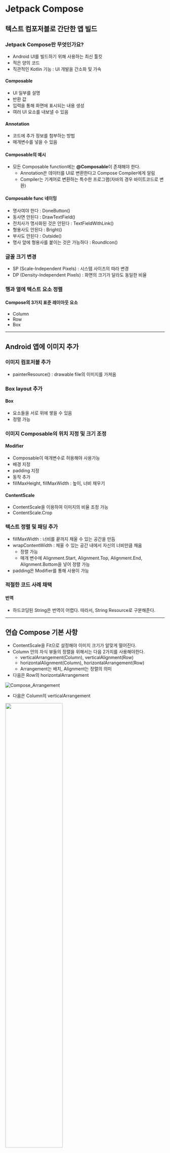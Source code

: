 # Jetpack Compose

## 텍스트 컴포저블로 간단한 앱 빌드

### Jetpack Compose란 무엇인가요?
- Android UI를 빌드하기 위해 사용하는 최신 툴킷
- 적은 양의 코드
- 직관적인 Kotlin 기능 : UI 개발을 간소화 및 가속

#### Composable
- UI 일부를 설명
- 반환 값 
- 입력을 통해 화면에 표시되는 내용 생성
- 여러 UI 요소를 내보낼 수 있음

#### Annotation
- 코드에 추가 정보를 첨부하는 방법
- 매개변수를 넣을 수 있음

#### Composable의 예시
- 모든 Composable function에는 **@Composable**이 존재해야 한다.
    - Annotation은 데이터를 UI로 변환한다고 Compose Compiler에게 알림
    - Compiler는 기계어로 변환하는 특수한 프로그램(자바의 경우 바이트코드로 변환)

#### Composable func 네이밍
- 명사여야 한다 : DoneButton()
- 동사면 안된다 : DrawTextField() 
- 전치사가 명사화된 것은 안된다 : TextFieldWithLink()
- 형용사도 안된다 : Bright()
- 부사도 안된다 : Outside()
- 명사 앞에 형용사를 붙이는 것은 가능하다 : RoundIcon()

### 글꼴 크기 변경 
- SP (Scale-Independent Pixels) : 시스템 사이즈의 따라 변경
- DP (Density-Independent Pixels) : 화면의 크기가 달라도 동일한 비율

### 행과 열에 텍스트 요소 정렬

#### Compose의 3가지 표준 레이아웃 요소
- Column
- Row
- Box

--- 

## Android 앱에 이미지 추가

### 이미지 컴포저블 추가
- painterResource() : drawable file의 이미지를 가져옴

### Box layout 추가

#### Box
- 요소들을 서로 위에 쌓을 수 있음
- 정렬 가능

### 이미지 Composable의 위치 지정 및 크기 조정

#### Modifier
- Composable이 매개변수로 허용해야 사용가능
- 배경 지정
- padding 지정
- 동작 추가
- fillMaxHeight, fillMaxWidth : 높이, 너비 채우기

#### ContentScale
- ContentScale을 이용하여 이미지의 비율 조정 가능
- ContentScale.Crop

### 텍스트 정렬 및 패딩 추가
- fillMaxWidth : 너비를 끝까지 채울 수 있는 공간을 만듬
- wrapContentWidth : 채울 수 있는 공간 내에서 자신의 너비만큼 채움
    - 정렬 가능
    - 매개 변수에 Alignment.Start, Alignment.Top, Alignment.End, Alignment.Bottom을 넣어 정렬 가능
- padding은 Modifier를 통해 사용이 가능

### 적절한 코드 사례 채택

#### 번역
- 하드코딩된 String은 번역이 어렵다. 따라서, String Resource로 구분해준다.

---

## 연습 Compose 기본 사항
- ContentScale을 Fit으로 설정해야 이미지 크기가 알맞게 떨어진다.
- Column 안의 자식 뷰들의 정렬을 위해서는 다음 2가지를 사용해야한다.
    - verticalArrangement(Column), verticalAlignment(Row)
    - horizontalAlignment(Column), horizontalArrangement(Row)
    - Arrangement는 배치, Alignment는 정렬의 의미
- 다음은 Row의 horizontalArrangement

![Compose_Arrangement](image/horizontalArrangement.png)

- 다음은 Column의 verticalArrangement

<img src="image/verticalArrangement.png" width="60%" height="60%"/>

- Column의 Modifier는 Column의 크기를 정하는 역할
    - fillMaxWidth
    - Modifier.height, Modifier.size

- Modifier의 적용순서에 유의하자.

---

## Kotlin에서 클래스 및 객체 사용

### 객체지향 프로그래밍(OOP)

- 캡슐화 : 관련된 Property들을 래핑한다. 사용자들은 내부의 Property들의 상호작용을 고려할 필요가 없다.
- 추상화 : 캡슐화의 확장으로 내부 구현 로직을 숨긴다. 
- 상속 : 상위-하위 클래스 관계를 설정하여 다른 클래스의 특성 및 동작을 기반으로 클래스를 빌드한다.
- 다형성 : 여러 객체를 한가지 공통 방식으로 사용한다.

## 연습 : Kotlin 기초

- 모바일 알림
```kotlin
fun main() {
    val morningNotification = 51
    val eveningNotification = 135
    
    printNotificationSummary(morningNotification)
    printNotificationSummary(eveningNotification)
}

fun printNotificationSummary(numberOfMessages: Int) {
    if(numberOfMessages < 100) {
        println("You have $numberOfMessages notifications.")
    } else {
        println("Your phone is blowing up! You have 99+ notifications.")
    }
}
```

- 영화 티켓 가격
```kotlin
fun main() {
    val child = 5
    val adult = 28
    val senior = 87

    val isMonday = true

    println("The movie ticket price for a person aged $child is  \$${ticketPrice(child, isMonday)}.")
    println("The movie ticket price for a person aged $adult is \$${ticketPrice(adult, isMonday)}.")
    println("The movie ticket price for a person aged $senior is \$${ticketPrice(senior, isMonday)}.")
}

fun ticketPrice(age: Int, isMonday: Boolean): Int {
    return when(age) {
        in 1..12 -> 15
        in 13..60 -> if(isMonday) 25 else 30
        in 61..100 -> {
            20
        }
        else -> -1
    }
}
```

- 온도 변환기
``` kotlin
fun main() {
    printFinalTemperature(
    	27.0,
        "Celsius",
        "Fahrenheit"
    ) { temp ->
        (temp * 9 / 5) + 32
    }
    
    printFinalTemperature(
    	350.0,
        "Kelvin",
        "Celsius"
    ) { temp ->
        temp - 273.15
    }
    
    printFinalTemperature(
    	10.0,
        "Fahrenheit",
        "Kelvin"
    ) { temp ->
        ((temp - 32) * 5 / 9)  + 273.15
    }
}

fun printFinalTemperature(
	initialMeasurement: Double,
    initialUnit: String,
    finalUnit: String,
    conversionFormula: (Double) -> Double
) {
    val finalMeasurement = String.format("%.2f", conversionFormula(initialMeasurement))

    
    println("$initialMeasurement degrees $initialUnit is $finalMeasurement degrees $finalUnit")
}
```

- 노래 카탈로그
``` kotlin
fun main() {
    Song(
    	title = "test",
        artist = "test2",
        presentYear = 2022,
        playTimes = 900
    ).printSong()
}

class Song(
	val title: String,
    val artist: String,
    val presentYear: Int,
    val playTimes: Int,
    val isFamous: Boolean = playTimes > 1000
) {
    fun printSong() {
        println("$title, 연주한 $artist, 출시한 $presentYear, 유명한가? $isFamous")
    }
}
```

- 인터넷 프로필
``` kotlin
fun main() {
    val amanda = Person("Amanda", 33, "play tennis", null)
    val atiqah = Person("Atiqah", 28, "climb", amanda)
    
    amanda.showProfile()
    atiqah.showProfile()
}

class Person(val name: String, val age: Int, val hobby: String?, val referrer: Person?) {
    fun showProfile() {
        println("Name: $name")
        println("Age: $age")
        
        referrer?.let{
            println("Likes to $hobby. Has a referrer named ${it.name}, who likes to ${it.hobby}")
        } ?: run { // 꼭 run을 붙여야 동작함!
            println("Likes to $hobby. Doesn`t have a referrer.")
        }
    }
}
```

- 폴더블 스마트폰
```kotlin
fun main() {
    val phone = FoldablePhone()
    
    phone.defoldingPhone()
    phone.switchOn()
    phone.checkPhoneScreenLight()
}

class FoldablePhone(var isFoldable: Boolean = false) : Phone() {
    fun foldingPhone() {
        isFoldable = true
    }
    
    fun defoldingPhone() {
        isFoldable = false
    }
    
    override fun switchOn() {
        if(!isFoldable) { // 접혀있지 않을 때만, 스위치 온
          	super.switchOn()  
        }
    }
}

open class Phone(var isScreenLightOn: Boolean = false) {
    open fun switchOn() {
        isScreenLightOn = true
    }
    
    fun switchOff() {
        isScreenLightOn = false
    }
    
    fun checkPhoneScreenLight() {
        val phoneScreenLight = if(isScreenLightOn) "on" else "off"
        println("Thre phone screen`s light is $phoneScreenLight.")
    }
} 
```

- 특별 경매
```kotlin
fun main() {
    val winningBid = Bid(5000, "Private Collector")
    
    println("Item A is sold at ${auctionPrice(winningBid, 2000)}.")
    println("Item B is sold at ${auctionPrice(null, 3000)}.")
}

class Bid(val amount: Int, val bidder: String)

fun auctionPrice(bid: Bid?, minimumPrice: Int): Int {
    return bid?.let { 
        if(it.amount >= minimumPrice) {
           	it.amount 
        } else {
            minimumPrice
        }
    } ?: run {
        minimumPrice
    }
}
```